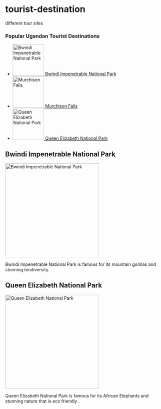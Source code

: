 # tourist-destination
different tour sites 
<!DOCTYPE html>
<html lang="en">
<head>
    <meta charset="UTF-8">
    <meta name="viewport" content="width=device-width, initial-scale=1.0">
    <title>Ugandan Tourist Destinations</title>
</head>
<body>
    <frameset cols="30%,70%">
        <!-- Left frame for destinations -->
        <frame src="left.html" name="leftFrame">
        <!-- Right frame for detailed information -->
        <frame src="blank.html" name="rightFrame">
    </frameset>
</body>
</html>
<!DOCTYPE html>
<html lang="en">
<head>
    <meta charset="UTF-8">
    <title>Destinations</title>
</head>
<body>
    <h3>Popular Ugandan Tourist Destinations</h3>
    <ul>
        <li>
            <a href="bwindi.html" target="rightFrame">
                <img src="bwindi.jpg" alt="Bwindi Impenetrable National Park" width="100">
                Bwindi Impenetrable National Park
            </a>
        </li>
        <li>
            <a href="murchison.html" target="rightFrame">
                <img src="murchison.jpg" alt="Murchison Falls" width="100">
                Murchison Falls
            </a>
        </li>
        <li>
            <a href="queen.html" target="rightFrame">
                <img src="queen.jpg" alt="Queen Elizabeth National Park" width="100">
                Queen Elizabeth National Park
            </a>
        </li>
    </ul>
</body>
</html>
<!DOCTYPE html>
<html lang="en">
<head>
    <meta charset="UTF-8">
    <title>Bwindi Impenetrable National Park</title>
</head>
<body>
    <h2>Bwindi Impenetrable National Park</h2>
    <img src="bwindi.jpg" alt="Bwindi Impenetrable National Park" width="300">
    <p>Bwindi Impenetrable National Park is famous for its mountain gorillas and stunning biodiversity.</p>
</body>
</html>
<!DOCTYPE html>
<html lang="en">
<head>
    <meta charset="UTF-8">
    <title>Queen Elizabeth National Park</title>
</head>
<body>
    <h2>Queen Elizabeth National Park</h2>
    <img src="queen.jpg" alt="Queen Elizabeth National Park" width="300">
    <p>Queen Elizabeth National Park is famous for its African Elephants and stunning nature that is eco friendly .</p>
</body>
</html>
